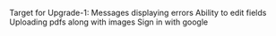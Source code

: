 Target for Upgrade-1:
 Messages displaying errors
 Ability to edit fields 
 Uploading pdfs along with images
 Sign in with google
